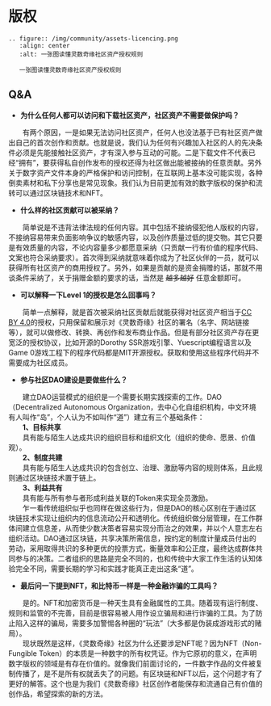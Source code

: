 # 版权

```{eval-rst}
.. figure:: /img/community/assets-licencing.png
   :align: center
   :alt: 一张图读懂灵数奇缘社区资产授权规则

   一张图读懂灵数奇缘社区资产授权规则
```

## Q&A

* **为什么任何人都可以访问和下载社区资产，社区资产不需要做保护吗？**

&emsp;&emsp;有两个原因，一是如果无法访问社区资产，任何人也没法基于已有社区资产做出自己的首次创作和贡献。也就是说，我们认为任何有兴趣加入社区的人的先决条件必须是先能接触社区资产，才有深入参与互动的可能。二是下载文件不代表已经“拥有”，要获得私自创作发布的授权还得为社区做出能被接纳的任意贡献。另外关于数字资产文件本身的严格保护和访问控制，在互联网上基本没可能实现，各种倒卖素材和私下分享也是常见现象。我们认为目前更加有效的数字版权的保护和流转可以通过区块链技术和NFT。

* **什么样的社区贡献可以被采纳？**

&emsp;&emsp;简单说是不违背法律法规的任何内容。其中包括不接纳侵犯他人版权的内容，不接纳容易带来负面影响争议的敏感内容，以及创作质量过低的提交物。其它只要是有效质量的内容，不论内容量多少都愿意采纳（只贡献一行有价值的程序代码、文案也符合采纳要求）。首次得到采纳就意味着你成为了社区伙伴的一员，就可以获得所有社区资产的商用授权了。另外，如果是贡献的是资金捐赠的话，那就不用谈条件采纳了，关于捐赠金额的要求的话，当然是 <del>越多越好</del> 任意金额即可。

* **可以解释一下Level 1的授权是怎么回事吗？**

&emsp;&emsp;简单一点解释，就是首次被采纳社区贡献后就能获得对社区资产相当于[CC BY 4.0](https://creativecommons.org/licenses/by/4.0/deed.zh)的授权，只用保留和展示对《灵数奇缘》社区的署名（名字、网站链接等），就可以做修改、转换、再创作和发布商业作品。但是有部分社区资产存在更宽泛的授权协议，比如开源的Dorothy SSR游戏引擎、Yuescript编程语言以及Game 0游戏工程下的程序代码都是MIT开源授权。获取和使用这些程序代码并不需要成为社区成员。

* **参与社区DAO建设是要做些什么？**

&emsp;&emsp;建立DAO运营模式的组织是一个需要长期实践探索的工作。DAO（Decentralized Autonomous Organization，去中心化自组织机构，中文环境有人叫作“岛”，个人认为不如叫作“道”）建立有三个基础条件：  
&emsp;&emsp;**1、目标共享**  
&emsp;&emsp;具有能与陌生人达成共识的组织目标和组织文化（组织的使命、愿景、价值观）。  
&emsp;&emsp;**2、制度共建**  
&emsp;&emsp;具有能与陌生人达成共识的包含创立、治理、激励等内容的规则体系，且此规则通过区块链技术置于链上。  
&emsp;&emsp;**3、利益共有**  
&emsp;&emsp;具有能与所有参与者形成利益关联的Token来实现全员激励。  
&emsp;&emsp;乍一看传统组织似乎也同样在做这些行为，但是DAO的核心区别在于通过区块链技术实现让组织内的信息流动公开和透明化。传统组织做分层管理，在工作群体间建立信息差，从而使少数决策者容易实现分而治之的效果，并以个人意志左右组织活动。DAO通过区块链，共享决策所需信息，按约定的制度计量成员付出的劳动，采用取得共识的多种更优的投票方式，衡量效率和公正度，最终达成群体共同参与的决策。二者组织的思路是完全不同的，也和传统中大家工作生活的认知体验完全不同，需要长期的学习和实践才能真正走出这条“道”。

* **最后问一下提到NFT，和比特币一样是一种金融诈骗的工具吗？**

&emsp;&emsp;是的。NFT和加密货币是一种天生具有金融属性的工具。随着现有运行制度、规则和监管的不完善，目前是很容易被人用作设立骗局和进行诈骗的工具。为了防止陷入这样的骗局，需要多加警惕各种圈的“玩法”（大多都是伪装成游戏形式的赌局）。  
&emsp;&emsp;现状既然是这样，《灵数奇缘》社区为什么还要涉足NFT呢？因为NFT（Non-Fungible Token）的本质是一种数字的所有权凭证。作为它原初的意义，在声明数字版权的领域是有存在价值的。就像我们前面讨论的，一件数字作品的文件被复制传播了，是不是所有权就丢失了的问题。有区块链和NFT以后，这个问题才有了更好的解答。这个也是为我们《灵数奇缘》社区创作者能保存和流通自己有价值的创作品，希望探索的新的方法。

